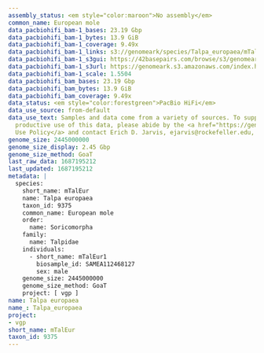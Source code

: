 ```yaml
---
assembly_status: <em style="color:maroon">No assembly</em>
common_name: European mole
data_pacbiohifi_bam-1_bases: 23.19 Gbp
data_pacbiohifi_bam-1_bytes: 13.9 GiB
data_pacbiohifi_bam-1_coverage: 9.49x
data_pacbiohifi_bam-1_links: s3://genomeark/species/Talpa_europaea/mTalEur1/genomic_data/pacbio_hifi/<br>
data_pacbiohifi_bam-1_s3gui: https://42basepairs.com/browse/s3/genomeark/species/Talpa_europaea/mTalEur1/genomic_data/pacbio_hifi/
data_pacbiohifi_bam-1_s3url: https://genomeark.s3.amazonaws.com/index.html?prefix=species/Talpa_europaea/mTalEur1/genomic_data/pacbio_hifi/
data_pacbiohifi_bam-1_scale: 1.5504
data_pacbiohifi_bam_bases: 23.19 Gbp
data_pacbiohifi_bam_bytes: 13.9 GiB
data_pacbiohifi_bam_coverage: 9.49x
data_status: <em style="color:forestgreen">PacBio HiFi</em>
data_use_source: from-default
data_use_text: Samples and data come from a variety of sources. To support fair and
  productive use of this data, please abide by the <a href="https://genome10k.soe.ucsc.edu/data-use-policies/">Data
  Use Policy</a> and contact Erich D. Jarvis, ejarvis@rockefeller.edu, with any questions.
genome_size: 2445000000
genome_size_display: 2.45 Gbp
genome_size_method: GoaT
last_raw_data: 1687195212
last_updated: 1687195212
metadata: |
  species:
    short_name: mTalEur
    name: Talpa europaea
    taxon_id: 9375
    common_name: European mole
    order:
      name: Soricomorpha
    family:
      name: Talpidae
    individuals:
      - short_name: mTalEur1
        biosample_id: SAMEA112468127
        sex: male
    genome_size: 2445000000
    genome_size_method: GoaT
    project: [ vgp ]
name: Talpa europaea
name_: Talpa_europaea
project:
- vgp
short_name: mTalEur
taxon_id: 9375
---
```

